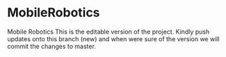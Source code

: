 # MobileRobotics
Mobile Robotics
This is the editable version of the project.
Kindly push updates onto this branch (new) and when were sure of the version we will commit the changes to master.

